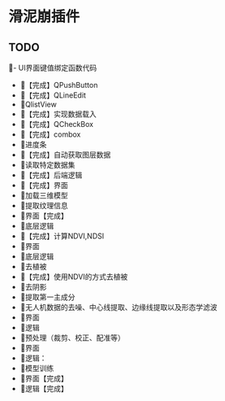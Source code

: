 # 滑泥崩插件

## TODO
- UI界面键值绑定函数代码
- 【完成】QPushButton
- 【完成】QLineEdit
- QlistView
- 【完成】实现数据载入
- 【完成】QCheckBox
- 【完成】combox
- 进度条
- 【完成】自动获取图层数据
- 读取特定数据集
- 【完成】后端逻辑
- 【完成】界面
- 加载三维模型
- 提取纹理信息
- 界面【完成】
- 底层逻辑
- 【完成】计算NDVI,NDSI
- 界面
- 底层逻辑
- 去植被
- 【完成】使用NDVI的方式去植被
- 去阴影
- 提取第一主成分
- 无人机数据的去噪、中心线提取、边缘线提取以及形态学滤波
- 界面
- 逻辑
- 预处理（裁剪、校正、配准等）
- 界面
- 逻辑：
- 模型训练
- 界面【完成】
- 逻辑【完成】
